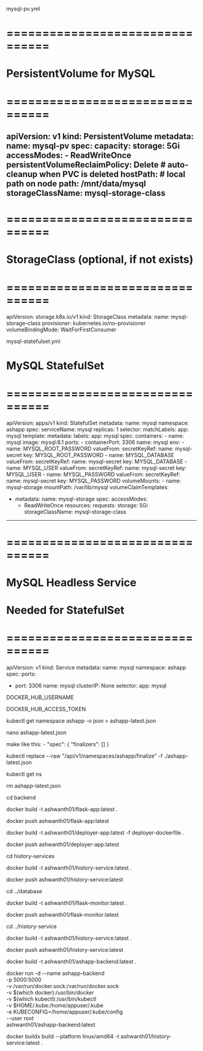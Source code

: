 mysql-pv.yml



# ================================
# PersistentVolume for MySQL
# ================================
apiVersion: v1
kind: PersistentVolume
metadata:
  name: mysql-pv
spec:
  capacity:
    storage: 5Gi
  accessModes:
    - ReadWriteOnce
  persistentVolumeReclaimPolicy: Delete   # auto-cleanup when PVC is deleted
  hostPath:                                # local path on node
    path: /mnt/data/mysql
  storageClassName: mysql-storage-class
---
# ================================
# StorageClass (optional, if not exists)
# ================================
apiVersion: storage.k8s.io/v1
kind: StorageClass
metadata:
  name: mysql-storage-class
provisioner: kubernetes.io/no-provisioner
volumeBindingMode: WaitForFirstConsumer




mysql-statefulset.yml

# MySQL StatefulSet
# ================================
apiVersion: apps/v1
kind: StatefulSet
metadata:
  name: mysql
  namespace: ashapp
spec:
  serviceName: mysql
  replicas: 1
  selector:
    matchLabels:
      app: mysql
  template:
    metadata:
      labels:
        app: mysql
    spec:
      containers:
      - name: mysql
        image: mysql:8.1
        ports:
        - containerPort: 3306
          name: mysql
        env:
        - name: MYSQL_ROOT_PASSWORD
          valueFrom:
            secretKeyRef:
              name: mysql-secret
              key: MYSQL_ROOT_PASSWORD
        - name: MYSQL_DATABASE
          valueFrom:
            secretKeyRef:
              name: mysql-secret
              key: MYSQL_DATABASE
        - name: MYSQL_USER
          valueFrom:
            secretKeyRef:
              name: mysql-secret
              key: MYSQL_USER
        - name: MYSQL_PASSWORD
          valueFrom:
            secretKeyRef:
              name: mysql-secret
              key: MYSQL_PASSWORD
        volumeMounts:
        - name: mysql-storage
          mountPath: /var/lib/mysql
  volumeClaimTemplates:
  - metadata:
      name: mysql-storage
    spec:
      accessModes:
      - ReadWriteOnce
      resources:
        requests:
          storage: 5Gi
      storageClassName: mysql-storage-class
---
# ================================
# MySQL Headless Service
# Needed for StatefulSet
# ================================
apiVersion: v1
kind: Service
metadata:
  name: mysql
  namespace: ashapp
spec:
  ports:
  - port: 3306
    name: mysql
  clusterIP: None
  selector:
    app: mysql



DOCKER_HUB_USERNAME

DOCKER_HUB_ACCESS_TOKEN




kubectl get namespace ashapp -o json > ashapp-latest.json

nano ashapp-latest.json

make like this: -
"spec": {
  "finalizers": []
}

kubectl replace --raw "/api/v1/namespaces/ashapp/finalize" -f ./ashapp-latest.json

kubectl get ns

rm ashapp-latest.json

cd backend

docker build -t ashwanth01/flask-app:latest .

docker push ashwanth01/flask-app:latest


docker build -t ashwanth01/deployer-app:latest -f deployer-dockerfile .

docker push ashwanth01/deployer-app:latest


cd history-services

docker build -t ashwanth01/history-service:latest .

docker push ashwanth01/history-service:latest


cd ../database

docker build -t ashwanth01/flask-monitor:latest .

docker push ashwanth01/flask-monitor:latest


cd ../history-service

docker build -t ashwanth01/history-service:latest .

docker push ashwanth01/history-service:latest



docker build -t ashwanth01/ashapp-backend:latest .

docker run -d --name ashapp-backend \
  -p 5000:5000 \
  -v /var/run/docker.sock:/var/run/docker.sock \
  -v $(which docker):/usr/bin/docker \
  -v $(which kubectl):/usr/bin/kubectl \
  -v $HOME/.kube:/home/appuser/.kube \
  -e KUBECONFIG=/home/appuser/.kube/config \
  --user root \
  ashwanth01/ashapp-backend:latest






docker buildx build --platform linux/amd64 -t ashwanth01/history-service:latest .







